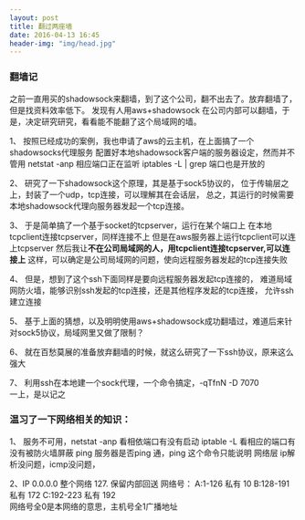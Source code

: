 ```yaml
---
layout: post
title: 翻过两座墙
date: 2016-04-13 16:45
header-img: "img/head.jpg"
---
```



### 翻墙记

之前一直用买的shadowsock来翻墙，到了这个公司，翻不出去了。放弃翻墙了，但是找资料效率低下。
发现有人用aws+shadowsock 在公司内部可以翻墙，于是，决定研究研究，看看能不能翻了这个局域网的墙。

1、	按照已经成功的案例，我也申请了aws的云主机，在上面搞了一个shadowsocks代理服务
	配置好本地shadowsock客户端的服务器设定，然而并不管用
	netstat -anp 相应端口正在监听
	iptables -L | grep <port> 端口也是开放的

2、	研究了一下shadowsock这个原理，其是基于sock5协议的，
	位于传输层之上，封装了一个udp，tcp连接，可以理解其在会话层，
	总之，其运行的时候需要本地shadowsock代理向服务器发起一个tcp连接。

3、	于是简单搞了一个基于socket的tcpserver，运行在某个端口上
	在本地tcpclient连接tcpserver，同样连接不上
	但是在aws服务器上运行tcpclient可以连上tcpserver
	然后我让**不在公司局域网的人，用tcpclient连接tcpserver,可以连接上**
	这样，可以确定是公司局域网的问题，使向远程服务器发起的tcp连接失败

4、	但是，想到了这个ssh下面同样是要向远程服务器发起tcp连接的，
	难道局域网防火墙，能够识别ssh发起的tcp连接，还是其他程序发起的tcp连接，
	允许ssh建立连接

5、	基于上面的猜想，以及明明使用aws+shadowsock成功翻墙过，难道后来针对sock5协议，局域网里又做了限制？

6、	就在百愁莫展的准备放弃翻墙的时候，就这么研究了一下ssh协议，原来这么强大

7、 利用ssh在本地建一个sock代理，一个命令搞定，-qTfnN -D 7070		
    一上，是以记之

###  温习了一下网络相关的知识：

1、 服务不可用，netstat -anp 看相依端口有没有启动
                iptable -L  看相应的端口有没有被防火墙屏蔽
                ping 服务器是否ping 通，ping 这个命令只能说明 网络层 ip解析没问题，icmp没问题，
                
2、IP
        0.0.0.0 整个网络
        127. 保留内部回送
        网络号：
        A:1-126     私有 10
        B:128-191   私有 172
        C:192-223   私有 192    
        网络号全0是本网络的意思，主机号全1广播地址
